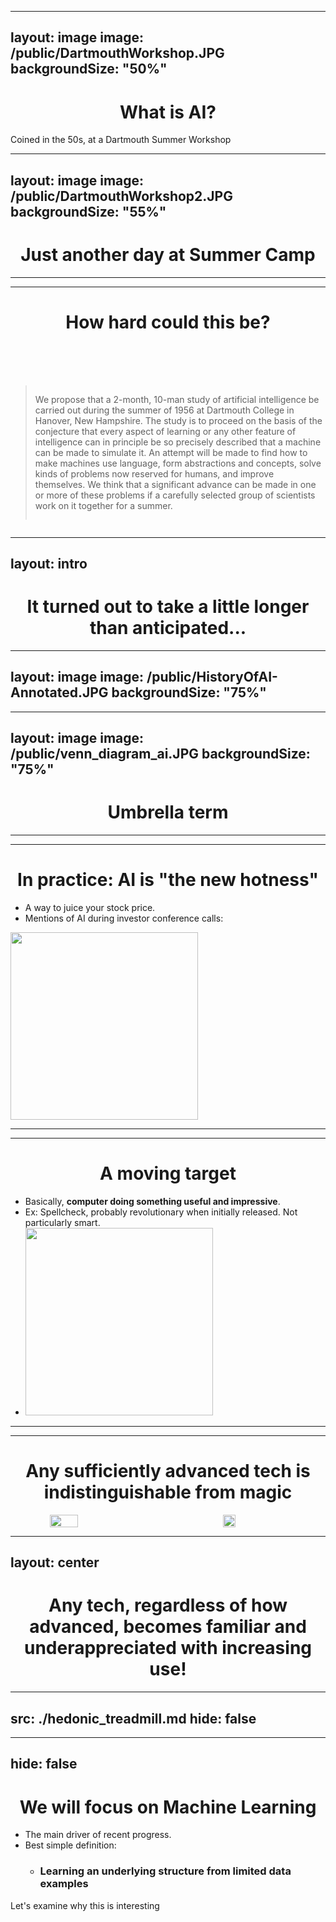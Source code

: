
---
layout: image
image: /public/DartmouthWorkshop.JPG
backgroundSize: "50%"
---
# What is AI?
Coined in the 50s, at a Dartmouth Summer Workshop


---
layout: image
image: /public/DartmouthWorkshop2.JPG
backgroundSize: "55%"
---
# Just another day at Summer Camp

<style>
  h1{text-align:center;}
</style>

---
---

# How hard could this be?
<br>
<br>
<br>
<div style="display:flex; justify-content:center">

> We propose that a 2-month, 10-man study of artificial intelligence be carried out during the summer of 1956 at Dartmouth College in Hanover, New Hampshire. The study is to proceed on the basis of the conjecture that every aspect of learning or any other feature of intelligence can in principle be so precisely described that a machine can be made to simulate it. An attempt will be made to find how to make machines use language, form abstractions and concepts, solve kinds of problems now reserved for humans, and improve themselves. We think that  <span v-mark.red="1">a significant advance can be made</span> in one or more of these problems if a carefully selected group of scientists work on it together for  <span v-mark.red="2"> a summer.</span>
</div>

<style>
  h1{text-align:center;}
</style>

---
layout: intro
---
# It turned out to take a little longer than anticipated...

---
layout: image
image: /public/HistoryOfAI-Annotated.JPG
backgroundSize: "75%"
---

---
layout: image
image: /public/venn_diagram_ai.JPG
backgroundSize: "75%"
---
# Umbrella term

<!-- Some mix of Stats, Computer Science, Machine Learning, Neural Networks, Deep Learning, "Big Data", Data Science
A fair amount of these terms are themselves vague catch-alls.

-->

---
---
# In practice: AI is "the new hotness"
- A way to juice your stock price. 
- Mentions of AI during investor conference calls:
<img src="/public/earning_call_ai_mentions.png" height="300px">

---
---
# A moving target
- Basically, **computer doing something useful and impressive**.
- Ex: Spellcheck, probably revolutionary when initially released. Not particularly smart. 
- <img src="/public/spellcheck.JPG" width="300px">

---
---
# Any sufficiently advanced tech is indistinguishable from magic

<div style="display:flex;justify-content: space-around;">
    <img src="/public/arthur_c_clark2.jpg" width="30%" style="margin:auto">
    <img src="/public/arthur_c_clark.jpg" width="20%" style="margin:auto">
</div>

---
layout: center
---
# Any tech, regardless of how advanced, becomes familiar and underappreciated with increasing use!
<!-- Human nature. Hedonic treadmill. A legacy of our evolution. "Give me more, give me better, now!" Strive/desire more, laziness/lack of greed not rewarded.
Buddhism/self-mastery. Not our fault, but must temper -->

---
src: ./hedonic_treadmill.md
hide: false
---

---
hide: false
---
# We will focus on Machine Learning
- The main driver of recent progress.
- Best simple definition: 
    - ### Learning an underlying structure from limited data examples

Let's examine why this is interesting